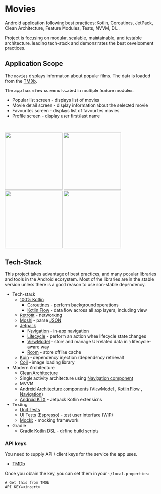 # Movies
Android application following best practices: Kotlin, Coroutines, JetPack, Clean Architecture, Feature Modules, Tests, MVVM, DI...

Project is focusing on modular, scalable, maintainable, and testable architecture, leading
tech-stack and demonstrates the best development practices.

## Application Scope

The `movies` displays information about popular films. The data is loaded from the
[TMDb](https://developers.themoviedb.org/4/getting-started/authorization).

The app has a few screens located in multiple feature modules:

- Popular list screen - displays list of movies
- Movie detail screen - display information about the selected movie
- Favourites screen - displays list of favourites movies
- Profile screen - display user first/last name

 <br/>
<p float="left">
  <img src="https://user-images.githubusercontent.com/25104323/223232864-190bf67a-f311-451c-83be-9f18aa63f7e3.jpg" width="186" />
  <img src="https://user-images.githubusercontent.com/25104323/223232874-84b0db20-82f3-420d-a7da-97c77a4d7e56.jpg" width="186" />
  <img src="https://user-images.githubusercontent.com/25104323/223232881-bbe1f966-ccd9-4e63-a75d-0ffc61c016cb.jpg" width="186" />
  <img src="https://user-images.githubusercontent.com/25104323/223232878-a7f26e78-bf07-4dec-8d0f-6ab2efa21068.jpg" width="186" />
</p>

## Tech-Stack

This project takes advantage of best practices, and many popular libraries and tools in the Android ecosystem. Most of
the libraries are in the stable version unless there is a good reason to use non-stable dependency.

* Tech-stack
  * [100% Kotlin](https://kotlinlang.org/)
    + [Coroutines](https://kotlinlang.org/docs/reference/coroutines-overview.html) - perform background operations
    + [Kotlin Flow](https://kotlinlang.org/docs/flow.html) - data flow across all app layers, including view
  * [Retrofit](https://square.github.io/retrofit/) - networking
  * [Moshi](https://github.com/square/moshi) - parse [JSON](https://www.json.org/json-en.html)
  * [Jetpack](https://developer.android.com/jetpack)
    * [Navigation](https://developer.android.com/topic/libraries/architecture/navigation/) - in-app navigation
    * [Lifecycle](https://developer.android.com/topic/libraries/architecture/lifecycle) - perform an action when
      lifecycle state changes
    * [ViewModel](https://developer.android.com/topic/libraries/architecture/viewmodel) - store and manage UI-related
      data in a lifecycle-aware way
    * [Room](https://developer.android.com/jetpack/androidx/releases/room) - store offline cache
  * [Koin](https://insert-koin.io/) - dependency injection (dependency retrieval)
  * [Coil](https://github.com/coil-kt/coil) - image loading library
* Modern Architecture
  * [Clean Architecture](https://blog.cleancoder.com/uncle-bob/2012/08/13/the-clean-architecture.html)
  * Single activity architecture
    using [Navigation component](https://developer.android.com/guide/navigation/navigation-getting-started)
  * MVVM
  * [Android Architecture components](https://developer.android.com/topic/libraries/architecture)
    ([ViewModel](https://developer.android.com/topic/libraries/architecture/viewmodel)
    , [Kotlin Flow](https://kotlinlang.org/docs/flow.html)
    , [Navigation](https://developer.android.com/jetpack/androidx/releases/navigation))
  * [Android KTX](https://developer.android.com/kotlin/ktx) - Jetpack Kotlin extensions
* Testing
  * [Unit Tests](https://en.wikipedia.org/wiki/Unit_testing)
  * [UI Tests](https://en.wikipedia.org/wiki/Graphical_user_interface_testing) ([Espresso](https://developer.android.com/training/testing/espresso)) - test user interface (WiP)
  * [Mockk](https://mockk.io/) - mocking framework
* Gradle
  * [Gradle Kotlin DSL](https://docs.gradle.org/current/userguide/kotlin_dsl.html) - define build scripts

### API keys

You need to supply API / client keys for the service the app uses.

- [TMDb](https://developers.themoviedb.org)

Once you obtain the key, you can set them in your `~/local.properties`:

```
# Get this from TMDb
API_KEY=<insert>
```
